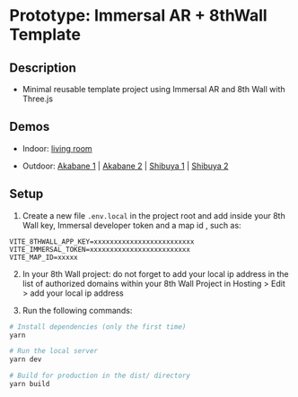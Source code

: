 # Prototype: Immersal AR + 8thWall Template

## Description

- Minimal reusable template project using Immersal AR and 8th Wall with Three.js

## Demos

- Indoor: [living room](https://youtu.be/jEivuCRbyJ8)

- Outdoor: [Akabane 1](https://twitter.com/Alex_dg_dev/status/1606191289334054912) | [Akabane 2](https://www.youtube.com/shorts/ex6uKcpv-zo) | [Shibuya 1](https://twitter.com/Alex_dg_dev/status/1611259886565994497) | [Shibuya 2](https://twitter.com/Alex_dg_dev/status/1611260743672016897)


## Setup

1. Create a new file `.env.local` in the project root and add inside your 8th Wall key, Immersal developer token and a map id , such as:

```
VITE_8THWALL_APP_KEY=xxxxxxxxxxxxxxxxxxxxxxxxx
VITE_IMMERSAL_TOKEN=xxxxxxxxxxxxxxxxxxxxxxxxx
VITE_MAP_ID=xxxxx
```

2. In your 8th Wall project: do not forget to add your local ip address in the list of authorized domains within your 8th Wall Project in Hosting > Edit > add your local ip address

3. Run the following commands:

```bash
# Install dependencies (only the first time)
yarn

# Run the local server
yarn dev

# Build for production in the dist/ directory
yarn build
```
